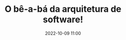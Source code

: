 ---
title: 'O bê-a-bá da arquitetura de software!'
type: palestra
speakers:
  - Marcel dos Santos
speakersPictures: []
picture: assets/images/schedule/marcel-dos-santos.png
linkedin: 
twitter: 
instagram: 
date: '2022-10-09 11:00'
rooms:
  - 1
---
